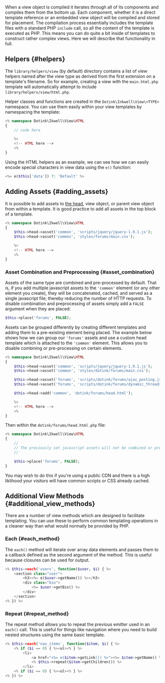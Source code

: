 When a view object is compiled it iterates through all of its components and compiles them from the bottom up.  Each component, whether it is a direct template reference or an embedded view object will be compiled and stored for placement.  The compilation process essentially includes the template files with a standard PHP `include` call, so all the content of the template is executed as PHP.  This means you can do quite a bit inside of templates to construct rather complex views.  Here we will describe that functionality in full.

## Helpers {#helpers}

The `library/helpers/view` (by default) directory contains a list of view helpers named after the view type as derived from the first extension on a template's filename.  So for example, creating a view with the `main.html.php` template will automatically attempt to include `library/helpers/view/html.php`.

Helper classes and functions are created in the `Dotink\Inkwell\View\<TYPE>` namespace.  You can use them easily within your view templates by namespacing the template:

```php
<% namespace Dotink\Ikwell\View\HTML
{
	// code here

	%>
	<!-- HTML here -->
	<%
}
```

Using the HTML helpers as an example, we can see how we can easily encode special characters in view data using the `e()` function:

```php
<%= e($this['data']) ?: 'Default' %>
```

## Adding Assets {#adding_assets}

It is possible to add assets to [the head](./views#the_head_view), view object, or parent view object from within a template.  It is good practice to add all assets in the top block of a template.

```php
<% namespace Dotink\Ikwell\View\HTML
{
	$this->head->asset('common', 'scripts/jquery/jquery-1.9.1.js');
	$this->head->asset('common', 'styles/forums/main.css');

	%>
	<!-- HTML here -->
	<%
}
```

### Asset Combination and Preprocessing {#asset_combination}

Assets of the same type are combined and pre-processed by default.  That is, if you add multiple javascript assets to the `'common'` element (or any other element you create), they will be concatenated, cached, and served as a single javascript file; thereby reducing the number of HTTP requests.  To disable combination and preprocessing of assets simply add a `FALSE` argument when they are placed:

```php
$this->place('forums', FALSE);
```

Assets can be grouped differently by creating different templates and adding them to a pre-existing element being placed.  The example below shows how we can group our `'forums'` assets and use a custom head template which is attached to the `'common'` element.  This allows you to disable combining or pre-processing on certain elements.

```php
<% namespace Dotink\Ikwell\View\HTML
{
	$this->head->asset('common', 'scripts/jquery/jquery-1.9.1.js');
	$this->head->asset('common', 'styles/dotink/forums/main.css');

	$this->head->asset('forums', 'scripts/dotink/forums/ajax_posting.js');
	$this->head->asset('forums', 'scripts/dotink/forums/dynamic_threads.js');

	$this->head->add('common', 'dotink/forums/head.html');

	%>
	<!-- HTML here -->
	<%
}
```

Then within the `dotink/forums/head.html.php` file:

```php
<% namespace Dotink\Ikwell\View\HTML
{
	//
	// The previously set javascript assets will not be combined or pre-processed.
	//

	$this->place('forums', FALSE);
}
```

You may wish to do this if you're using a public CDN and there is a high liklihood your visitors will have common scripts or CSS already cached.

## Additional View Methods {#additional_view_methods}

There are a number of view methods which are designed to facilitate templating.  You can use these to perform common templating operations in a cleaner way than what would normally be provided by PHP.

### Each {#each_method}

The `each()` method will iterate over array data elements and passes them to a callback defined as the second argument of the method.  This is useful because closures can be used for output.

```php
<% $this->each('users', function($user, $i) { %>
	<section class="user">
		<h3><%= e($user->getName()) %></h3>
		<div class="bio">
			<%= $user->getBio() %>
		</div>
	</section>
<% }) %>
```

### Repeat {#repeat_method}

The repeat method allows you to repeat the previous emitter used in an `each()` call.  This is useful for things like navigation where you need to build nested structures using the same basic template.

```php
<% $this->each('nav_items', function($item, $i) { %>
	<% if ($i == 0) { %><ul><% } %>
		<li>
			<a href="<%= e($item->getLink()) %>"><%= $item->getName() %></a>
			<% $this->repeat($item->getChildren()) %>
		</li>
	<% if ($i == 0) { %><ul><% } %>
<% }) %>
```